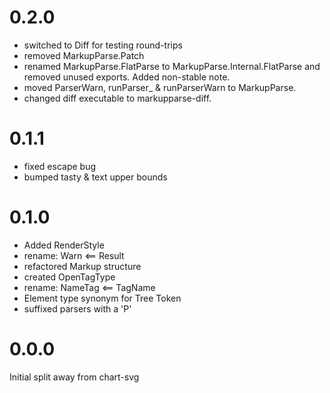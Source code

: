 0.2.0
===

- switched to Diff for testing round-trips
- removed MarkupParse.Patch
- renamed MarkupParse.FlatParse to MarkupParse.Internal.FlatParse and removed unused exports. Added non-stable note.
- moved ParserWarn, runParser_ & runParserWarn to MarkupParse.
- changed diff executable to markupparse-diff.

0.1.1
===

- fixed escape bug
- bumped tasty & text upper bounds

0.1.0
===

- Added RenderStyle
- rename: Warn <== Result
- refactored Markup structure
- created OpenTagType
- rename: NameTag <== TagName
- Element type synonym for Tree Token
- suffixed parsers with a 'P'

0.0.0
===

Initial split away from chart-svg
